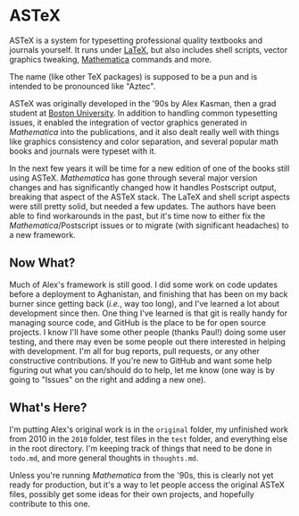 ASTeX
=====

ASTeX is a system for typesetting professional quality textbooks and journals yourself. It runs under [LaTeX](http://www.latex-project.org/), but also includes shell scripts, vector graphics tweaking, [Mathematica](http://www.wolfram.com/mathematica/) commands and more.

The name (like other TeX packages) is supposed to be a pun and is intended to be pronounced like "Aztec".

ASTeX was originally developed in the '90s by Alex Kasman, then a grad student at [Boston University](math.bu.edu). In addition to handling common typesetting issues, it enabled the integration of vector graphics generated in _Mathematica_ into the publications, and it also dealt really well with things like graphics consistency and color separation, and several popular math books and journals were typeset with it.

In the next few years it will be time for a new edition of one of the books still using ASTeX. _Mathematica_ has gone through several major version changes and has significantly changed how it handles Postscript output, breaking that aspect of the ASTeX stack. The LaTeX and shell script aspects were still pretty solid, but needed a few updates. The authors have been able to find workarounds in the past, but it's time now to either fix the _Mathematica_/Postscript issues or to migrate (with significant headaches) to a new framework.

Now What?
---------
Much of Alex's framework is still good.  I did some work on code updates before a deployment to Aghanistan, and finishing that has been on my back burner since getting back (_i.e._, way too long), and I've learned a lot about development since then. One thing I've learned is that git is really handy for managing source code, and GitHub is the place to be for open source projects. I know I'll have some other people (thanks Paul!) doing some user testing, and there may even be some people out there interested in helping with development. I'm all for bug reports, pull requests, or any other constructive contributions. If you're new to GitHub and want some help figuring out what you can/should do to help, let me know (one way is by going to "Issues" on the right and adding a new one).

What's Here?
------------
I'm putting Alex's original work is in the `original` folder, my unfinished work from 2010 in the `2010` folder, test files in the `test` folder, and everything else in the root directory. I'm keeping track of things that need to be done in `todo.md`, and more general thoughts in `thoughts.md`.

Unless you're running _Mathematica_ from the '90s, this is clearly not yet ready for production, but it's a way to let people access the original ASTeX files, possibly get some ideas for their own projects, and hopefully contribute to this one.
